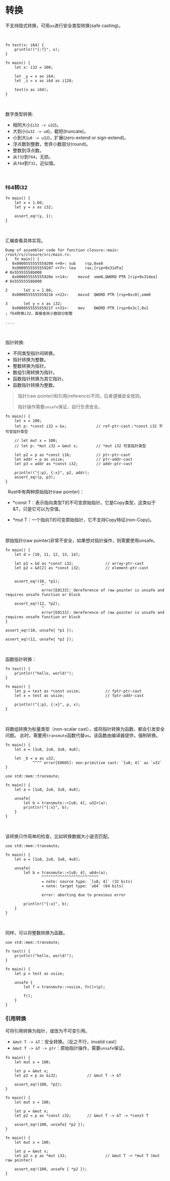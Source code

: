 # 转换

不支持隐式转换，可用`as`进行安全类型转换(safe casting)。

&nbsp;

```
fn test(x: i64) {
    println!("{:?}", x);
}

fn main() {
    let x: i32 = 100;
    
    let _y = x as i64;
    let _z = x as i64 as i128;

    test(x as i64);
}
```

&nbsp;
&nbsp;

数字类型转换:

* 相同大小(`i32 -> u32`)。
* 大到小(`u32 -> u8`)，截短(truncate)。
* 小到大(`u8 -> u32`)，扩展(zero-extend or sign-extend)。
* 浮点数到整数，舍弃小数部分(round)。
* 整数到浮点数。
* 从`f32`到`f64`，无损。
* 从`f64`到`f32`，近似值。


&nbsp;

<h3> f64转i32 </h3>

```
fn main() {
    let x = 1.66;
    let y = x as i32;

    assert_eq!(y, 1);
}
```

&nbsp;

汇编查看具体实现。

```
Dump of assembler code for function closure::main:
/root/rs/closure/src/main.rs:
1	fn main() {
   0x0000555555559200 <+0>:	sub    rsp,0xe8
   0x0000555555559207 <+7>:	lea    rax,[rip+0x31dfa]                        # 0x55555558b008
   0x000055555555920e <+14>:	movsd  xmm0,QWORD PTR [rip+0x31dea]         # 0x55555558b000

2	    let x = 1.66;
   0x0000555555559216 <+22>:	movsd  QWORD PTR [rsp+0xc0],xmm0

3	    let y = x as i32;
   0x000055555555921f <+31>:	mov    DWORD PTR [rsp+0x3c],0x1              ; f64转换i32，直接舍弃小数部分取整

....
```

&nbsp;
&nbsp;

指针转换:

* 不同类型指针间转换。
* 指针转换为整数。
* 整数转换为指针。
* 数组引用转换为指针。
* 函数指针转换为其它指针。
* 函数指针转换为整数。

> 指针(raw pointer)和引用(reference)不同，后者遵循安全规则。
> 
> 指针操作需要`unsafe`保证，自行负责安全。


```
fn main() {
    let x = 100;
    let p: *const i32 = &x;             // ref-ptr-cast；*const i32 不可变指针类型

    // let mut x = 100;
    // let p: *mut i32 = &mut x;        // *mut i32 可变指针类型

    let p2 = p as *const i16;           // ptr-ptr-cast
    let addr = p as usize;              // ptr-addr-cast
    let p3 = addr as *const i32;        // addr-ptr-cast

    println!("{:p}, {:x}", p2, addr);
    assert_eq!(p, p3);
}
```

&nbsp;
Rust中有两种原始指针(raw pointer)：

* *const T：表示指向类型T的不可变原始指针。它是Copy类型，这类似于&T，只是它可以为空值。

* *mut T：一个指向T的可变原始指针，它不支持Copy特征(non-Copy)。


&nbsp;

原始指针(raw pointer)非常不安全，如果想对指针操作，则需要使用unsafe。

```
fn main() {
    let d = [10, 11, 12, 13, 14];

    let p1 = &d as *const i32;              // array-ptr-cast
    let p2 = &d[2] as *const i32;           // element-ptr-cast


    assert_eq!(10, *p1);
                ^
                error[E0133]: dereference of raw pointer is unsafe and requires unsafe function or block

    assert_eq!(12, *p2);
                ^
                error[E0133]: dereference of raw pointer is unsafe and requires unsafe function or block
}
```

```
assert_eq!(10, unsafe{ *p1 });

assert_eq!(12, unsafe{ *p2 });
```

&nbsp;

函数指针转换：

```
fn test() {
    println!("hello, world!");
}

fn main() {
    let p = test as *const usize;           // fptr-ptr-cast
    let x = test as usize;                  // fptr-addr-cast

    println!("{:p}, {:x}", p, x);
}
```

&nbsp;
&nbsp;

将数组转换为标量类型（non-scalar cast），或将指针转换为函数，都会引发安全问题。
此时，需要用`transmute`函数代替`as`。该函数由编译器提供，强制转换。

```
fn main() {
    let a = [1u8, 2u8, 3u8, 4u8];

    let _b = a as u32;
            ^^^^ error[E0605]: non-primitive cast: `[u8; 4]` as `u32`
}
```

```
use std::mem::transmute;

fn main() {
    let a = [1u8, 2u8, 3u8, 4u8];

    unsafe{
        let b = transmute::<[u8; 4], u32>(a);
        println!("{:x}", b);
    }
}
```

&nbsp;

该转换只作简单的检查，比如转换数据大小是否匹配。

```
use std::mem::transmute;

fn main() {
    let a = [1u8, 2u8, 3u8, 4u8];

    unsafe{
        let b = transmute::<[u8; 4], u64>(a);
                ^^^^^^^^^^^^^^^^^^^^^^^^^
                = note: source type: `[u8; 4]` (32 bits)
                = note: target type: `u64` (64 bits)

                error: aborting due to previous error
        
        println!("{:x}", b);
    }
}
```

&nbsp;

同样，可以将整数转换为函数。

```
use std::mem::transmute;

fn test() {
    println!("hello, world!");
}

fn main() {
    let p = test as usize;

    unsafe {
        let f = transmute::<usize, fn()>(p);

        f();
    }
}
```

### 引用转换

可将引用转换为指针，或改为不可变引用。

* `&mut T -> &T`：安全转换。（反之不行，invalid cast）
* `&mut T -> &T -> ptr`：原始指针操作，需要`unsafe`保证。

```
fn main() {
    let mut x = 100;
    
    let p = &mut x;
    let p2 = p as &i32;             // &mut T -> &T

    assert_eq!(100, *p2);
}
```

```
fn main() {
    let mut x = 100;

    let p = &mut x;
    let p2 = p as *const i32;       // &mut T -> &T -> *const T

    assert_eq!(100, unsafe{ *p2 });
}
```

```
fn main() {
    let mut x = 100;

    let p = &mut x;
    let p2 = p as *mut i32;                 // &mut T -> *mut T (mut raw pointer)

    assert_eq!(100, unsafe { *p2 });
}
```